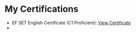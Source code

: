 # My Certifications

- EF SET English Certificate (C1 Proficient): [View Certificate](https://www.efset.org/cert/UHvsNK/)
- 
